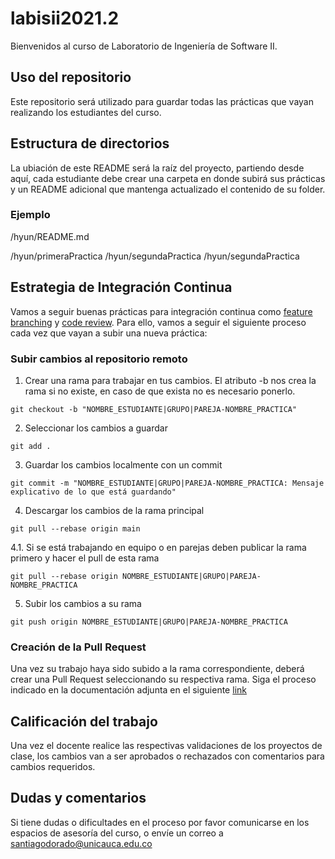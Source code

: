 # labisii2021.2

Bienvenidos al curso de Laboratorio de Ingeniería de Software II.

## Uso del repositorio
Este repositorio será utilizado para guardar todas las prácticas que vayan realizando los estudiantes del curso.

## Estructura de directorios
La ubiación de este README será la raíz del proyecto, partiendo desde aquí, cada estudiante debe crear una carpeta en donde subirá sus prácticas y un README adicional que mantenga actualizado el contenido de su folder.

### Ejemplo

/hyun/README.md

/hyun/primeraPractica
/hyun/segundaPractica
/hyun/segundaPractica

## Estrategia de Integración Continua
Vamos a seguir buenas prácticas para integración continua como [feature branching](https://www.atlassian.com/es/git/tutorials/comparing-workflows/feature-branch-workflow) y [code review](https://github.com/features/code-review/). Para ello, vamos a seguir el siguiente proceso cada vez que vayan a subir una nueva práctica:

### Subir cambios al repositorio remoto

1. Crear una rama para trabajar en tus cambios. El atributo -b nos crea la rama si no existe, en caso de que exista no es necesario ponerlo.
```
git checkout -b "NOMBRE_ESTUDIANTE|GRUPO|PAREJA-NOMBRE_PRACTICA"
```
2. Seleccionar los cambios a guardar
```
git add .
```
3. Guardar los cambios localmente con un commit
```
git commit -m "NOMBRE_ESTUDIANTE|GRUPO|PAREJA-NOMBRE_PRACTICA: Mensaje explicativo de lo que está guardando"
```
4. Descargar los cambios de la rama principal
```
git pull --rebase origin main
```
4.1. Si se está trabajando en equipo o en parejas deben publicar la rama primero y hacer el pull de esta rama
```
git pull --rebase origin NOMBRE_ESTUDIANTE|GRUPO|PAREJA-NOMBRE_PRACTICA
```
5. Subir los cambios a su rama
```
git push origin NOMBRE_ESTUDIANTE|GRUPO|PAREJA-NOMBRE_PRACTICA
```

### Creación de la Pull Request
Una vez su trabajo haya sido subido a la rama correspondiente, deberá crear una Pull Request seleccionando su respectiva rama.
Siga el proceso indicado en la documentación adjunta en el siguiente [link](https://docs.github.com/es/github/collaborating-with-pull-requests/proposing-changes-to-your-work-with-pull-requests/creating-a-pull-request)

## Calificación del trabajo
Una vez el docente realice las respectivas validaciones de los proyectos de clase, los cambios van a ser aprobados o rechazados con comentarios para cambios requeridos.

## Dudas y comentarios
Si tiene dudas o dificultades en el proceso por favor comunicarse en los espacios de asesoría del curso, o envíe un correo a [santiagodorado@unicauca.edu.co](mailto:santiagodorado@unicauca.edu.co)
